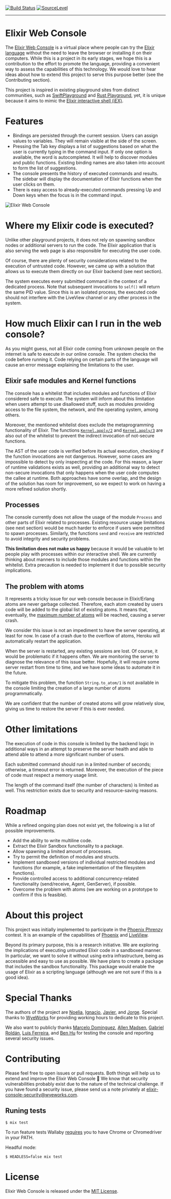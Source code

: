 [![Build Status](https://travis-ci.org/wyeworks/elixir_console.svg?branch=master)](https://travis-ci.org/wyeworks/elixir_console)
[![SourceLevel](https://app.sourcelevel.io/github/wyeworks/elixir_console.svg)](https://app.sourcelevel.io/github/wyeworks/elixir_console)

---

# Elixir Web Console

The [Elixir Web Console](https://elixirconsole.wyeworks.com/) is a virtual place where people can try the [Elixir language](https://elixir-lang.org/) without the need to leave the browser or installing it on their computers. While this is a project in its early stages, we hope this is a contribution to the effort to promote the language, providing a convenient way to assess the capabilities of this technology. We would love to hear ideas about how to extend this project to serve this purpose better (see the Contributing section).

This project is inspired in existing playground sites from distinct communities, such as [SwiftPlayground](http://online.swiftplayground.run/) and [Rust Playground](https://play.rust-lang.org/), yet, it is unique because it aims to mimic the [Elixir interactive shell (iEX)](https://hexdocs.pm/iex/IEx.html).

# Features

*   Bindings are persisted through the current session. Users can assign values to variables. They will remain visible at the side of the screen.
*   Pressing the Tab key displays a list of suggestions based on what the user is currently typing in the command input. If only one option is available, the word is autocompleted. It will help to discover modules and public functions. Existing binding names are also taken into account to form the list of suggestions.
*   The console presents the history of executed commands and results. The sidebar will display the documentation of Elixir functions when the user clicks on them.
*   There is easy access to already-executed commands pressing Up and Down keys when the focus is in the command input.

![Elixir Web Console](https://media.giphy.com/media/JUM6QQWQWjDpA03MBv/giphy.gif "Elixir Web Console")

# Where my Elixir code is executed?

Unlike other playground projects, it does not rely on spawning sandbox nodes or additional servers to run the code. The Elixir application that is also serving the web page is also responsible for executing the user code.

Of course, there are plenty of security considerations related to the execution of untrusted code. However, we came up with a solution that allows us to execute them directly on our Elixir backend (see next section).

The system executes every submitted command in the context of a dedicated process. Note that subsequent invocations to `self()` will return the same PID value. Since this is an isolated process, the executed code should not interfere with the LiveView channel or any other process in the system.

# How much Elixir can I run in the web console?

As you might guess, not all Elixir code coming from unknown people on the internet is safe to execute in our online console. The system checks the code before running it. Code relying on certain parts of the language will cause an error message explaining the limitations to the user.

## Elixir safe modules and Kernel functions

The console has a whitelist that includes modules and functions of Elixir considered safe to execute. The system will inform about this limitation when users attempt to use disallowed stuff, such as modules providing access to the file system, the network, and the operating system, among others.

Moreover, the mentioned whitelist does exclude the metaprogramming functionality of Elixir. The functions [`Kernel.apply/2`](https://hexdocs.pm/elixir/Kernel.html#apply/2) and [`Kernel.apply/3`](https://hexdocs.pm/elixir/Kernel.html#apply/3) are also out of the whitelist to prevent the indirect invocation of not-secure functions.

The AST of the user code is verified before its actual execution, checking if the function invocations are not dangerous. However, some cases are impossible to detect by only inspecting at the code. For this reason, a layer of runtime validations exists as well, providing an additional way to detect non-secure invocations that only happens when the user code computes the callee at runtime. Both approaches have some overlap, and the design of the solution has room for improvement, so we expect to work on having a more refined solution shortly.

## Processes

The console currently does not allow the usage of the module `Process` and other parts of Elixir related to processes. Existing resource usage limitations (see next section) would be much harder to enforce if users were permitted to spawn processes. Similarly, the functions `send` and `receive` are restricted to avoid integrity and security problems.

**This limitation does not make us happy** because it would be valuable to let people play with processes within our interactive shell. We are currently thinking about manners to include those modules and functions within the whitelist. Extra precaution is needed to implement it due to possible security implications.

## The problem with atoms

It represents a tricky issue for our web console because in Elixir/Erlang atoms are never garbage collected. Therefore, each atom created by users code will be added to the global list of existing atoms. It means that, eventually, the [maximum number of atoms](http://erlang.org/doc/efficiency_guide/advanced.html#atoms) will be reached, causing a server crash.

We consider this issue is not an impediment to have the server operating, at least for now. In case of a crash due to the overflow of atoms, Heroku will automatically restart the application.

When the server is restarted, any existing sessions are lost. Of course, it would be problematic if it happens often. We are monitoring the server to diagnose the relevance of this issue better. Hopefully, it will require some server restart from time to time, and we have some ideas to automate it in the future.

To mitigate this problem, the function `String.to_atom/1`  is not available in the console limiting the creation of a large number of atoms programmatically.

We are confident that the number of created atoms will grow relatively slow, giving us time to restore the server if this is ever needed.

# Other limitations

The execution of code in this console is limited by the backend logic in additional ways in an attempt to preserve the server health and able to attend able to attend a more significant number of users.

Each submitted command should run in a limited number of seconds; otherwise, a timeout error is returned. Moreover, the execution of the piece of code must respect a memory usage limit.

The length of the command itself (the number of characters) is limited as well. This restriction exists due to security and resource-saving reasons.

# Roadmap

While a refined ongoing plan does not exist yet, the following is a list of possible improvements.

*   Add the ability to write multiline code.
*   Extract the Elixir Sandbox functionality to a package.
*   Allow spawning a limited amount of processes.
*   Try to permit the definition of modules and structs.
*   Implement sandboxed versions of individual restricted modules and functions (for example, a fake implementation of the filesystem functions).
*   Provide controlled access to additional concurrency-related functionality (send/receive, Agent, GenServer), if possible.
*   Overcome the problem with atoms (we are working on a prototype to confirm if this is feasible).

# About this project

This project was initially implemented to participate in the [Phoenix Phrenzy](https://phoenixphrenzy.com) contest.  It is an example of the capabilities of [Phoenix](https://phoenixframework.org/) and [LiveView](https://github.com/phoenixframework/phoenix_live_view).

Beyond its primary purpose, this is a research initiative. We are exploring the implications of executing untrusted Elixir code in a sandboxed manner. In particular, we want to solve it without using extra infrastructure, being as accessible and easy to use as possible. We have plans to create a package that includes the sandbox functionality. This package would enable the usage of Elixir as a scripting language (although we are not sure if this is a good idea).

# Special Thanks

The authors of the project are [Noelia](https://github.com/noelia-lencina), [Ignacio](https://github.com/iaguirre88), [Javier](https://github.com/JavierM42), and [Jorge](https://github.com/jmbejar). Special thanks to [WyeWorks](https://www.wyeworks.com) for providing working hours to dedicate to this project.

We also want to publicly thanks [Marcelo Dominguez](https://github.com/marpo60), [Allen Madsen](https://github.com/noelia-lencina), [Gabriel Roldán](https://github.com/luisgabrielroldan), [Luis Ferreira](https://github.com/hidnasio), and [
Ben Hu](https://github.com/Ben-Hu) for testing the console and reporting several security issues.

# Contributing

Please feel free to open issues or pull requests. Both things will help us to extend and improve the Elixir Web Console  🎉
We know that security vulnerabilities probably exist due to the nature of the technical challenge. If you have found a security issue, please send us a note privately at [elixir-console-security@wyeworks.com](mailto:elixir-console-security@wyeworks.com).

## Runing tests

```
$ mix test
```

To run feature tests Wallaby [requires](https://hexdocs.pm/wallaby/Wallaby.Chrome.html#module-notes) you to have Chrome or Chromedriver in your PATH.

Headful mode:

```
$ HEADLESS=false mix test
```

# License

Elixir Web Console is released under the [MIT License](https://github.com/wyeworks/elixir_console/blob/master/LICENSE.md).
